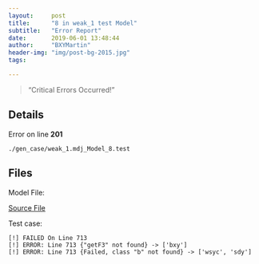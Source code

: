 ```yaml
---
layout:     post
title:      "8 in weak_1 test Model"
subtitle:   "Error Report"
date:       2019-06-01 13:48:44
author:     "BXYMartin"
header-img: "img/post-bg-2015.jpg"
tags:

---
```


> “Critical Errors Occurred!”


## Details

Error on line **201**

```
./gen_case/weak_1.mdj_Model_8.test
```

## Files

Model File:

[Source File](https://github.com/BXYMartin/OO-Public/blob/master/test_mdj/weak_1.mdj)

Test case:

```
[!] FAILED On Line 713
[!] ERROR: Line 713 {"getF3" not found} -> ['bxy']
[!] ERROR: Line 713 {Failed, class "b" not found} -> ['wsyc', 'sdy']
```


